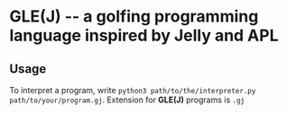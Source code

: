 # GLE(J) -- a golfing programming language inspired by Jelly and APL

## Usage
To interpret a program, write `python3 path/to/the/interpreter.py path/to/your/program.gj`. Extension for **GLE(J)** programs is `.gj`

